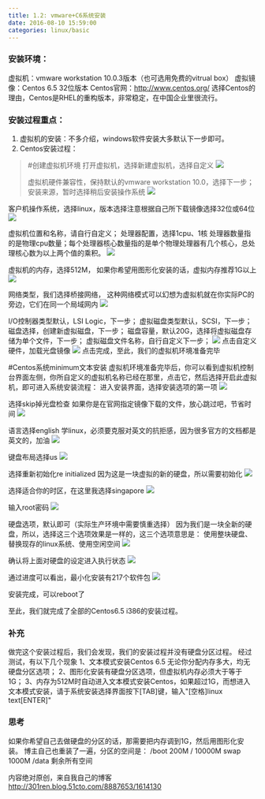 ```yaml
---
title: 1.2: vmware+C6系统安装
date: 2016-08-10 15:59:00
categories: linux/basic
---
```


### 安装环境：
虚拟机：vmware workstation 10.0.3版本（也可选用免费的vitrual box）
虚拟镜像：Centos 6.5 32位版本
Centos官网：http://www.centos.org/
选择Centos的理由，Centos是RHEL的重构版本，非常稳定，在中国企业里很流行。

### 安装过程重点：
1. 虚拟机的安装：不多介绍，windows软件安装大多默认下一步即可。
2. Centos安装过程：
> #创建虚拟机环境
打开虚拟机，选择新建虚拟机，选择自定义
![](https://github.com/xiaotuanyu120/linux-Operation-and-maintenance-manual/img/linux-basic-1.2-01.jpg)
>
> 虚拟机硬件兼容性，保持默认的vmware workstation 10.0，选择下一步；
安装来源，暂时选择稍后安装操作系统
![](https://github.com/xiaotuanyu120/linux-Operation-and-maintenance-manual/img/linux-basic-1.2-02.jpg)
>
客户机操作系统，选择linux，版本选择注意根据自己所下载镜像选择32位或64位
![](https://github.com/xiaotuanyu120/linux-Operation-and-maintenance-manual/img/linux-basic-1.2-03.jpg)
>
虚拟机位置和名称，请自行自定义；
处理器配置，选择1cpu、1核
处理器数量指的是物理cpu数量；每个处理器核心数量指的是单个物理处理器有几个核心，总处理核心数为以上两个值的乘积。
![](https://github.com/xiaotuanyu120/linux-Operation-and-maintenance-manual/img/linux-basic-1.2-04.jpg)
>
虚拟机的内存，选择512M，
如果你希望用图形化安装的话，虚拟内存推荐1G以上
![](https://github.com/xiaotuanyu120/linux-Operation-and-maintenance-manual/img/linux-basic-1.2-05.jpg)
>
网络类型，我们选择桥接网络，
这种网络模式可以幻想为虚拟机就在你实际PC的旁边，它们在同一个局域网内
![](https://github.com/xiaotuanyu120/linux-Operation-and-maintenance-manual/img/linux-basic-1.2-06.jpg)
>
I/O控制器类型默认，LSI Logic，下一步；
虚拟磁盘类型默认，SCSI，下一步；
磁盘选择，创建新虚拟磁盘，下一步；
磁盘容量，默认20G，选择将虚拟磁盘存储为单个文件，下一步；
虚拟磁盘文件名称，自行自定义下一步；
![](https://github.com/xiaotuanyu120/linux-Operation-and-maintenance-manual/img/linux-basic-1.2-07.jpg)
点击自定义硬件，加载光盘镜像
![](https://github.com/xiaotuanyu120/linux-Operation-and-maintenance-manual/img/linux-basic-1.2-08.jpg)
点击完成，至此，我们的虚拟机环境准备完毕
>
#Centos系统minimum文本安装
虚拟机环境准备完毕后，你可以看到虚拟机控制台界面左侧，你所自定义的虚拟机名称已经在那里，点击它，然后选择开启此虚拟机，即可进入系统安装流程：
进入安装界面，选择安装选项的第一项
![](https://github.com/xiaotuanyu120/linux-Operation-and-maintenance-manual/img/linux-basic-1.2-09.jpg)
>
选择skip掉光盘检查
如果你是在官网指定镜像下载的文件，放心跳过吧，节省时间
![](https://github.com/xiaotuanyu120/linux-Operation-and-maintenance-manual/img/linux-basic-1.2-10.jpg)
>
语言选择english
学linux，必须要克服对英文的抗拒感，因为很多官方的文档都是英文的，加油
![](https://github.com/xiaotuanyu120/linux-Operation-and-maintenance-manual/img/linux-basic-1.2-11.jpg)
>
键盘布局选择us
![](https://github.com/xiaotuanyu120/linux-Operation-and-maintenance-manual/img/linux-basic-1.2-12.jpg)
>
选择重新初始化re initialized
因为这是一块虚拟的新的硬盘，所以需要初始化
![](https://github.com/xiaotuanyu120/linux-Operation-and-maintenance-manual/img/linux-basic-1.2-13.jpg)
>
选择适合你的时区，在这里我选择singapore
![](https://github.com/xiaotuanyu120/linux-Operation-and-maintenance-manual/img/linux-basic-1.2-14.jpg)
>
输入root密码
![](https://github.com/xiaotuanyu120/linux-Operation-and-maintenance-manual/img/linux-basic-1.2-15.jpg)
>
硬盘选项，默认即可（实际生产环境中需要慎重选择）
因为我们是一块全新的硬盘，所以，选择这三个选项效果是一样的，这三个选项意思是：
使用整块硬盘、替换现存的linux系统、使用空闲空间
![](https://github.com/xiaotuanyu120/linux-Operation-and-maintenance-manual/img/linux-basic-1.2-16.jpg)
>
确认将上面对硬盘的设定进入执行状态
![](https://github.com/xiaotuanyu120/linux-Operation-and-maintenance-manual/img/linux-basic-1.2-17.jpg)
>
通过进度可以看出，最小化安装有217个软件包
![](https://github.com/xiaotuanyu120/linux-Operation-and-maintenance-manual/img/linux-basic-1.2-18.jpg)
>
安装完成，可以reboot了
>
至此，我们就完成了全部的Centos6.5 i386的安装过程。

### 补充
做完这个安装过程后，我们会发现，我们的安装过程并没有硬盘分区过程。
经过测试，有以下几个现象
1、文本模式安装Centos 6.5 无论你分配内存多大，均无硬盘分区选项；
2、图形化安装有硬盘分区选项，但虚拟机内存必须大于等于1G；
3、内存为512M时自动进入文本模式安装Centos，如果超过1G，而想进入文本模式安装，请于系统安装选择界面按下[TAB]键，输入"[空格]linux text[ENTER]"

### 思考
如果你希望自己去做硬盘的分区的话，那需要把内存调到1G，然后用图形化安装。
博主自己也重装了一遍，分区的空间是：
/boot 200M
/     10000M
swap  1000M
/data 剩余所有空间

内容绝对原创，来自我自己的博客 <http://301ren.blog.51cto.com/8887653/1614130>
